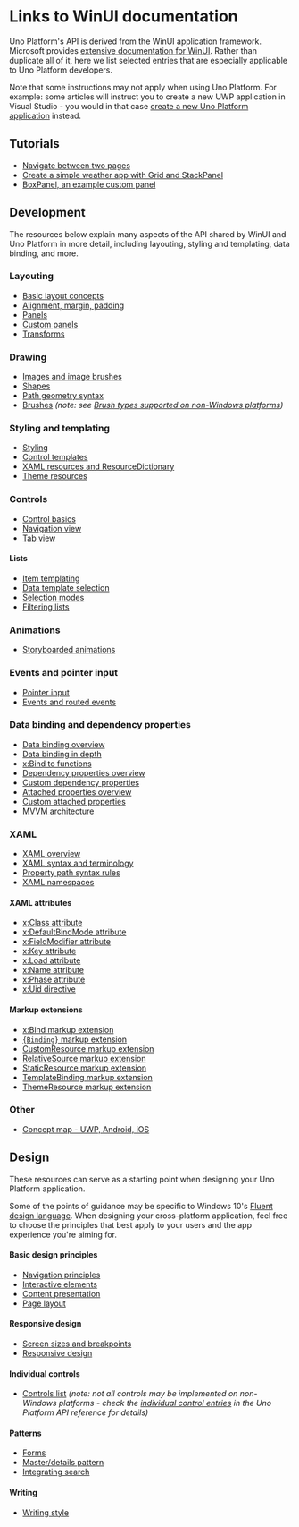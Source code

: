 # Links to WinUI documentation

Uno Platform's API is derived from the WinUI application framework. Microsoft provides [extensive documentation for WinUI](https://docs.microsoft.com/en-us/windows/uwp/). Rather than duplicate all of it, here we list selected entries that are especially applicable to Uno Platform developers. 

Note that some instructions may not apply when using Uno Platform. For example: some articles will instruct you to create a new UWP application in Visual Studio - you would in that case [create a new Uno Platform application](get-started.md) instead.

## Tutorials

 * [Navigate between two pages](https://docs.microsoft.com/en-us/windows/uwp/design/basics/navigate-between-two-pages)
 * [Create a simple weather app with Grid and StackPanel](https://docs.microsoft.com/en-us/windows/uwp/design/layout/grid-tutorial)
 * [BoxPanel, an example custom panel](https://docs.microsoft.com/en-us/windows/uwp/design/layout/boxpanel-example-custom-panel)

## Development

The resources below explain many aspects of the API shared by WinUI and Uno Platform in more detail, including layouting, styling and templating, data binding, and more.

### Layouting

 * [Basic layout concepts](https://docs.microsoft.com/en-us/windows/uwp/design/layout/layouts-with-xaml)
 * [Alignment, margin, padding](https://docs.microsoft.com/en-us/windows/uwp/design/layout/alignment-margin-padding)
 * [Panels](https://docs.microsoft.com/en-us/windows/uwp/design/layout/layout-panels)
 * [Custom panels](https://docs.microsoft.com/en-us/windows/uwp/design/layout/custom-panels-overview)
 * [Transforms](https://docs.microsoft.com/en-us/windows/uwp/design/layout/transforms)

### Drawing

 * [Images and image brushes](https://docs.microsoft.com/en-us/windows/uwp/design/controls-and-patterns/images-imagebrushes)
 * [Shapes](https://docs.microsoft.com/en-us/windows/uwp/design/controls-and-patterns/shapes)
 * [Path geometry syntax](https://docs.microsoft.com/en-us/windows/uwp/xaml-platform/move-draw-commands-syntax)
 * [Brushes](https://docs.microsoft.com/en-us/windows/uwp/design/style/brushes) _(note: see [Brush types supported on non-Windows platforms](TODO))_

### Styling and templating

 * [Styling](https://docs.microsoft.com/en-us/windows/uwp/design/controls-and-patterns/xaml-styles)
 * [Control templates](https://docs.microsoft.com/en-us/windows/uwp/design/controls-and-patterns/control-templates)
 * [XAML resources and ResourceDictionary](https://docs.microsoft.com/en-us/windows/uwp/design/controls-and-patterns/resourcedictionary-and-xaml-resource-references)
 * [Theme resources](https://docs.microsoft.com/en-us/windows/uwp/design/controls-and-patterns/xaml-theme-resources)

### Controls

 * [Control basics](https://docs.microsoft.com/en-us/windows/uwp/design/controls-and-patterns/controls-and-events-intro)
 * [Navigation view](https://docs.microsoft.com/en-us/windows/uwp/design/controls-and-patterns/navigationview)
 * [Tab view](https://docs.microsoft.com/en-us/windows/uwp/design/controls-and-patterns/tab-view)

#### Lists

 * [Item templating](https://docs.microsoft.com/en-us/windows/uwp/design/controls-and-patterns/item-containers-templates)
 * [Data template selection](https://docs.microsoft.com/en-us/windows/uwp/design/controls-and-patterns/data-template-selector)
 * [Selection modes](https://docs.microsoft.com/en-us/windows/uwp/design/controls-and-patterns/selection-modes)
 * [Filtering lists](https://docs.microsoft.com/en-us/windows/uwp/design/controls-and-patterns/listview-filtering)

### Animations

 * [Storyboarded animations](https://docs.microsoft.com/en-us/windows/uwp/design/motion/storyboarded-animations)

### Events and pointer input

 * [Pointer input](https://docs.microsoft.com/en-us/windows/uwp/design/input/handle-pointer-input)
 * [Events and routed events](https://docs.microsoft.com/en-us/windows/uwp/xaml-platform/events-and-routed-events-overview)

### Data binding and dependency properties

 * [Data binding overview](https://docs.microsoft.com/en-us/windows/uwp/data-binding/data-binding-quickstart)
 * [Data binding in depth](https://docs.microsoft.com/en-us/windows/uwp/data-binding/data-binding-in-depth)
 * [x:Bind to functions](https://docs.microsoft.com/en-us/windows/uwp/data-binding/function-bindings)
 * [Dependency properties overview](https://docs.microsoft.com/en-us/windows/uwp/xaml-platform/dependency-properties-overview)
 * [Custom dependency properties](https://docs.microsoft.com/en-us/windows/uwp/xaml-platform/custom-dependency-properties)
 * [Attached properties overview](https://docs.microsoft.com/en-us/windows/uwp/xaml-platform/attached-properties-overview)
 * [Custom attached properties](https://docs.microsoft.com/en-us/windows/uwp/xaml-platform/custom-attached-properties)
 * [MVVM architecture](https://docs.microsoft.com/en-us/windows/uwp/data-binding/data-binding-and-mvvm)

### XAML

 * [XAML overview](https://docs.microsoft.com/en-us/windows/uwp/xaml-platform/xaml-overview)
 * [XAML syntax and terminology](https://docs.microsoft.com/en-us/windows/uwp/xaml-platform/xaml-syntax-guide)
 * [Property path syntax rules](https://docs.microsoft.com/en-us/windows/uwp/xaml-platform/property-path-syntax)
 * [XAML namespaces](https://docs.microsoft.com/en-us/windows/uwp/xaml-platform/xaml-namespaces-and-namespace-mapping)

#### XAML attributes

 * [x:Class attribute](https://docs.microsoft.com/en-us/windows/uwp/xaml-platform/x-class-attribute)
 * [x:DefaultBindMode attribute](https://docs.microsoft.com/en-us/windows/uwp/xaml-platform/x-defaultbindmode-attribute)
 * [x:FieldModifier attribute](https://docs.microsoft.com/en-us/windows/uwp/xaml-platform/x-fieldmodifier-attribute)
 * [x:Key attribute](https://docs.microsoft.com/en-us/windows/uwp/xaml-platform/x-key-attribute)
 * [x:Load attribute](https://docs.microsoft.com/en-us/windows/uwp/xaml-platform/x-load-attribute)
 * [x:Name attribute](https://docs.microsoft.com/en-us/windows/uwp/xaml-platform/x-name-attribute)
 * [x:Phase attribute](https://docs.microsoft.com/en-us/windows/uwp/xaml-platform/x-phase-attribute)
 * [x:Uid directive](https://docs.microsoft.com/en-us/windows/uwp/xaml-platform/x-uid-directive)

#### Markup extensions

 * [x:Bind markup extension](https://docs.microsoft.com/en-us/windows/uwp/xaml-platform/x-bind-markup-extension)
 * [`{Binding}` markup extension](https://docs.microsoft.com/en-us/windows/uwp/xaml-platform/binding-markup-extension)
 * [CustomResource markup extension](https://docs.microsoft.com/en-us/windows/uwp/xaml-platform/customresource-markup-extension)
 * [RelativeSource markup extension](https://docs.microsoft.com/en-us/windows/uwp/xaml-platform/relativesource-markup-extension)
 * [StaticResource markup extension](https://docs.microsoft.com/en-us/windows/uwp/xaml-platform/staticresource-markup-extension)
 * [TemplateBinding markup extension](https://docs.microsoft.com/en-us/windows/uwp/xaml-platform/templatebinding-markup-extension)
 * [ThemeResource markup extension](https://docs.microsoft.com/en-us/windows/uwp/xaml-platform/themeresource-markup-extension)

### Other

 * [Concept map - UWP, Android, iOS](https://docs.microsoft.com/en-us/windows/uwp/porting/android-ios-uwp-map)

## Design

These resources can serve as a starting point when designing your Uno Platform application. 

Some of the points of guidance may be specific to Windows 10's [Fluent design language](https://www.microsoft.com/design/fluent/). When designing your cross-platform application, feel free to choose the principles that best apply to your users and the app experience you're aiming for.

#### Basic design principles

 * [Navigation principles](https://docs.microsoft.com/en-us/windows/uwp/design/basics/navigation-basics)
 * [Interactive elements](https://docs.microsoft.com/en-us/windows/uwp/design/basics/commanding-basics)
 * [Content presentation](https://docs.microsoft.com/en-us/windows/uwp/design/basics/content-basics)
 * [Page layout](https://docs.microsoft.com/en-us/windows/uwp/design/layout/page-layout)

#### Responsive design

 * [Screen sizes and breakpoints](https://docs.microsoft.com/en-us/windows/uwp/design/layout/screen-sizes-and-breakpoints-for-responsive-design)
 * [Responsive design](https://docs.microsoft.com/en-us/windows/uwp/design/layout/responsive-design)

#### Individual controls

 * [Controls list](https://docs.microsoft.com/en-us/windows/uwp/design/controls-and-patterns/) _(note: not all controls may be implemented on non-Windows platforms - check the [individual control entries](implemented-views.md) in the Uno Platform API reference for details)_

#### Patterns

 * [Forms](https://docs.microsoft.com/en-us/windows/uwp/design/controls-and-patterns/forms)
 * [Master/details pattern](https://docs.microsoft.com/en-us/windows/uwp/design/controls-and-patterns/master-details)
 * [Integrating search](https://docs.microsoft.com/en-us/windows/uwp/design/controls-and-patterns/search)

#### Writing

 * [Writing style](https://docs.microsoft.com/en-us/windows/uwp/design/style/writing-style)




